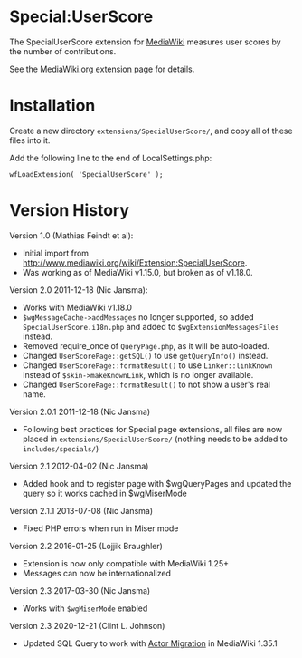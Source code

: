 # Special:UserScore

The SpecialUserScore extension for [MediaWiki](http://www.mediawiki.org) measures user scores by the number of contributions.

See the [MediaWiki.org extension page](http://www.mediawiki.org/wiki/Extension:SpecialUserScore) for details.

# Installation

Create a new directory `extensions/SpecialUserScore/`, and copy all of these files into it.

Add the following line to the end of LocalSettings.php:

    wfLoadExtension( 'SpecialUserScore' );

# Version History

Version 1.0 (Mathias Feindt et al):

* Initial import from http://www.mediawiki.org/wiki/Extension:SpecialUserScore.
* Was working as of MediaWiki v1.15.0, but broken as of v1.18.0.

Version 2.0 2011-12-18 (Nic Jansma):

* Works with MediaWiki v1.18.0
* `$wgMessageCache->addMessages` no longer supported, so added `SpecialUserScore.i18n.php` and added to `$wgExtensionMessagesFiles` instead.
* Removed require_once of `QueryPage.php`, as it will be auto-loaded.
* Changed `UserScorePage::getSQL()` to use `getQueryInfo()` instead.
* Changed `UserScorePage::formatResult()` to use `Linker::linkKnown` instead of `$skin->makeKnownLink`, which is no longer available.
* Changed `UserScorePage::formatResult()` to not show a user's real name.

Version 2.0.1 2011-12-18 (Nic Jansma)

* Following best practices for Special page extensions, all files are now placed in `extensions/SpecialUserScore/` (nothing needs to be added to `includes/specials/`)

Version 2.1 2012-04-02 (Nic Jansma)

* Added hook and to register page with $wgQueryPages and updated the query so it works cached in $wgMiserMode

Version 2.1.1 2013-07-08 (Nic Jansma)

* Fixed PHP errors when run in Miser mode

Version 2.2 2016-01-25 (Lojjik Braughler)

* Extension is now only compatible with MediaWiki 1.25+
* Messages can now be internationalized

Version 2.3 2017-03-30 (Nic Jansma)

* Works with `$wgMiserMode` enabled

Version 2.3 2020-12-21 (Clint L. Johnson)

* Updated SQL Query to work with [Actor Migration](https://www.mediawiki.org/wiki/Actor_migration) in MediaWiki 1.35.1


